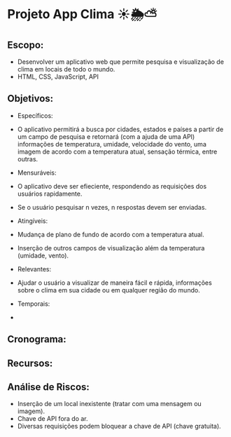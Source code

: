 # Projeto App Clima ☀🌦⛅

## Escopo:
- Desenvolver um aplicativo web que permite pesquisa e visualização de clima em locais de todo o mundo.
- HTML, CSS, JavaScript, API

## Objetivos:
-  Específicos:
  -  O aplicativo permitirá a busca por cidades, estados e países a partir de um campo de pesquisa e retornará (com a ajuda de uma API) informações de temperatura, umidade, velocidade do vento, uma imagem de acordo com a temperatura atual, sensação térmica, entre outras.
  
-  Mensuráveis:
  -  O aplicativo deve ser efieciente, respondendo as requisições dos usuários rapidamente.
  -  Se o usuário pesquisar n vezes, n respostas devem ser enviadas.
-  Atingíveis:
  - Mudança de plano de fundo de acordo com a temperatura atual.
  - Inserção de outros campos de visualização além da temperatura (umidade, vento).
-  Relevantes:
  - Ajudar o usuário a visualizar de maneira fácil e rápida, informações sobre o clima em sua cidade ou em qualquer região do mundo.
-  Temporais:
  -  
  
## Cronograma:


## Recursos:

## Análise de Riscos:
- Inserção de um local inexistente (tratar com uma mensagem ou imagem).
- Chave de API fora do ar.
- Diversas requisições podem bloquear a chave de API (chave gratuita).
